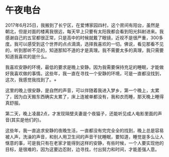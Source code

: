 # 午夜电台

2017年6月25日，我搬到了长宁区，在爱博家园四村，这个房间有阳台，虽然是朝北，但是对面的楼离我很远，每天早上只要有太阳我都会看到阳光斜射进来。我感谢自己的五官都很正常，只是高中的时候就戴了眼镜，近视不是很严重，300多度。我可以感受到这个世界的点点滴滴，选择我喜欢的一切。佛说，看见那看不见的，听到那听不见的，知道那知不道的才是真理。我不需要太多的真理，我只需要知道我喜欢的是什么。

我喜欢安静的环境，最低的要求是晚上安静。因为我需要保持充足的睡眠，才能做好我喜欢做的事情。这些年，我一直在寻找一个安静的环境，可是一直都没找到，这次，我感觉我找到了。+

这里的晚上很安静，是自然的声音，可以伴随着我进入梦乡，第一个晚上，太累了，因为白天搬东西确实太累了，床上连被单都没有，我和衣而睡，那天晚上睡得真舒服。

第二天，晚上凌晨2点，才发现隔壁夫妻是个夜猫子，还能听见成人电影里面的声音\(其实是他们的\)。

这些年，我一直追求安静的夜晚生活，一直都没有完完全全的找到，晚上总是容易被人声，洗澡的声音，和别人用卫生间的声音干扰睡眠，要知道，睡觉是多么让人惬意的事，可是我只有在老家才能得到这样的安静，有些时候，一个人要实现他的目标，是很难的，因为这要边忍耐，边寻找，付出努力和时间，才能差强人意。

